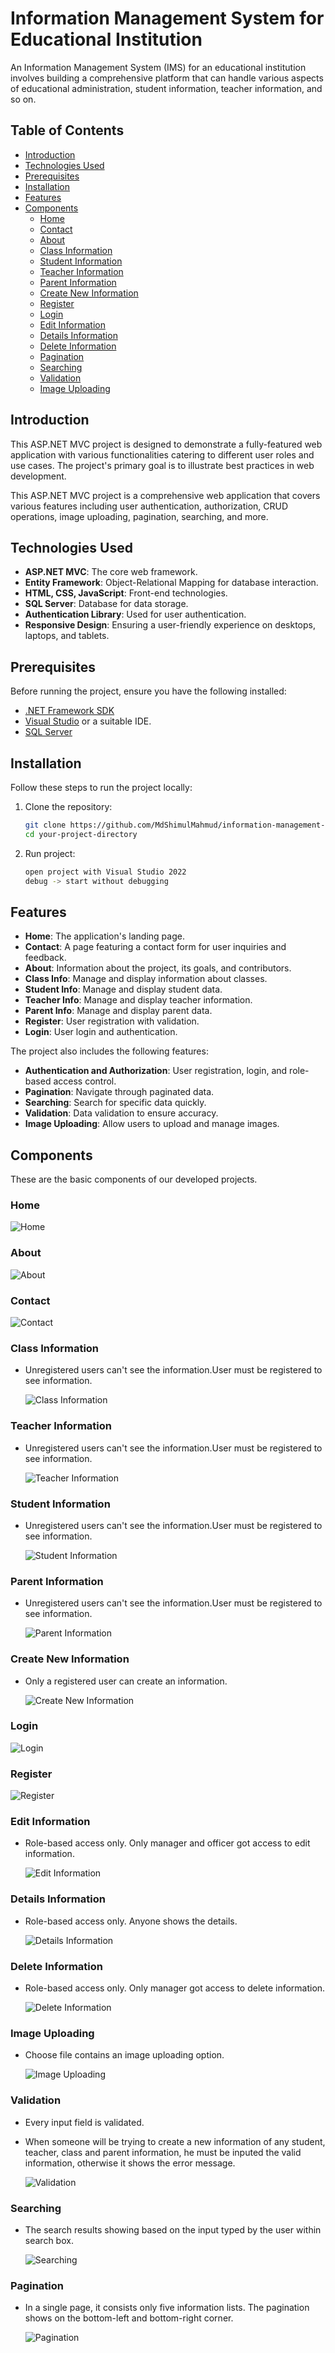 # Information Management System for Educational Institution

An Information Management System (IMS) for an educational institution involves building a comprehensive platform that can handle various aspects of educational administration, student information, teacher information, and so on.

## Table of Contents

- [Introduction](#introduction)
- [Technologies Used](#technologies-used)
- [Prerequisites](#prerequisites)
- [Installation](#installation)
- [Features](#features)
- [Components](#components)
  - [Home](#home)
  - [Contact](#contact)
  - [About](#about)
  - [Class Information](#class-information)
  - [Student Information](#student-information)
  - [Teacher Information](#teacher-information)
  - [Parent Information](#parent-information)
  - [Create New Information](#create-new-information)
  - [Register](#register)
  - [Login](#login)
  - [Edit Information](#edit-information)
  - [Details Information](#details-information)
  - [Delete Information](#delete-information)
  - [Pagination](#pagination)
  - [Searching](#searching)
  - [Validation](#validation)
  - [Image Uploading](#image-uploading)

## Introduction

This ASP.NET MVC project is designed to demonstrate a fully-featured web application with various functionalities catering to different user roles and use cases. The project's primary goal is to illustrate best practices in web development.

This ASP.NET MVC project is a comprehensive web application that covers various features including user authentication, authorization, CRUD operations, image uploading, pagination, searching, and more.

## Technologies Used

- **ASP.NET MVC**: The core web framework.
- **Entity Framework**: Object-Relational Mapping for database interaction.
- **HTML, CSS, JavaScript**: Front-end technologies.
- **SQL Server**: Database for data storage.
- **Authentication Library**: Used for user authentication.
- **Responsive Design**: Ensuring a user-friendly experience on desktops, laptops, and tablets.

## Prerequisites

Before running the project, ensure you have the following installed:

- [.NET Framework SDK](https://dotnet.microsoft.com/download)
- [Visual Studio](https://visualstudio.microsoft.com/) or a suitable IDE.
- [SQL Server](https://www.microsoft.com/en-us/sql-server/sql-server-downloads)

## Installation

Follow these steps to run the project locally:

1. Clone the repository:

   ```bash
   git clone https://github.com/MdShimulMahmud/information-management-system-for-educational-institution.git
   cd your-project-directory
   ```

2. Run project:
   ```bash
   open project with Visual Studio 2022
   debug -> start without debugging
   ```

## Features

- **Home**: The application's landing page.
- **Contact**: A page featuring a contact form for user inquiries and feedback.
- **About**: Information about the project, its goals, and contributors.
- **Class Info**: Manage and display information about classes.
- **Student Info**: Manage and display student data.
- **Teacher Info**: Manage and display teacher information.
- **Parent Info**: Manage and display parent data.
- **Register**: User registration with validation.
- **Login**: User login and authentication.

The project also includes the following features:

- **Authentication and Authorization**: User registration, login, and role-based access control.
- **Pagination**: Navigate through paginated data.
- **Searching**: Search for specific data quickly.
- **Validation**: Data validation to ensure accuracy.
- **Image Uploading**: Allow users to upload and manage images.

<!-- ## Demo

![Demo](images/demo.png)

You can view a live demo of the project [here](#). -->

## Components

These are the basic components of our developed projects.

### Home

![Home](DS_Store/home.png)

### About

![About](DS_Store/about.png)

### Contact

![Contact](DS_Store/contact.png)

### Class Information

- Unregistered users can't see the information.User must be registered to see information.

  ![Class Information](DS_Store/classinfo.png)

### Teacher Information

- Unregistered users can't see the information.User must be registered to see information.

  ![Teacher Information](DS_Store/teacher_info.png)

### Student Information

- Unregistered users can't see the information.User must be registered to see information.

  ![Student Information](DS_Store/student_info.png)

### Parent Information

- Unregistered users can't see the information.User must be registered to see information.

  ![Parent Information](DS_Store/parent_info.png)

### Create New Information

- Only a registered user can create an information.

  ![Create New Information](DS_Store/create_new.png)

### Login

![Login](DS_Store/login.png)

### Register

![Register](DS_Store/register.png)

### Edit Information

- Role-based access only. Only manager and officer got access to edit information.<br/>

  ![Edit Information](DS_Store/edit.png)

### Details Information

- Role-based access only. Anyone shows the details.<br/>

  ![Details Information](DS_Store/details.png)

### Delete Information

- Role-based access only. Only manager got access to delete information.<br/>

  ![Delete Information](DS_Store/delete.png)

### Image Uploading

- Choose file contains an image uploading option.<br/>

  ![Image Uploading](DS_Store/image-upload.png)

### Validation

- Every input field is validated.

- When someone will be trying to create a new information of any student, teacher, class and parent information, he must be inputed the valid information, otherwise it shows the error message.<br/>

  ![Validation](DS_Store/validation.png)

### Searching

- The search results showing based on the input typed by the user within search box.<br/>

  ![Searching](DS_Store/searcing.png)

### Pagination

- In a single page, it consists only five information lists. The pagination shows on the bottom-left and bottom-right corner.<br/>

  ![Pagination](DS_Store/pagination.png)

